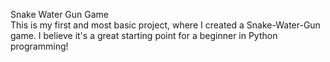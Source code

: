 Snake Water Gun Game<br>
This is my first and most basic project, where I created a Snake-Water-Gun game. I believe it's a great starting point for a beginner in Python programming!
